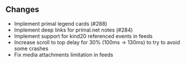 ## Changes 
- Implement primal legend cards (#288)
- Implement deep links for primal.net notes (#284)
- Implement support for kind20 referenced events in feeds
- Increase scroll to top delay for 30% (100ms -> 130ms) to try to avoid some crashes  
- Fix media attachments limitation in feeds